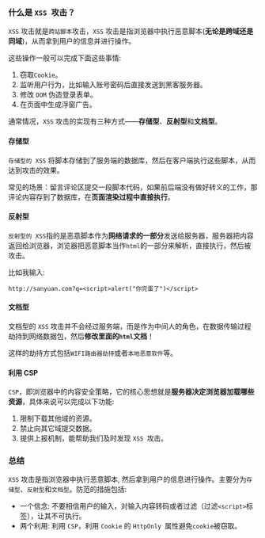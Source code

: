 ### 什么是 `XSS `攻击？

`XSS` 攻击就是`跨站脚本`攻击，`XSS` 攻击是指浏览器中执行恶意脚本(**无论是跨域还是同域**)，从而拿到用户的信息并进行操作。

这些操作一般可以完成下面这些事情:

1. 窃取`Cookie`。
2. 监听用户行为，比如输入账号密码后直接发送到黑客服务器。
3. 修改 `DOM` 伪造登录表单。
4. 在页面中生成浮窗广告。

通常情况，`XSS` 攻击的实现有三种方式——**存储型**、**反射型**和**文档型**。

#### 存储型

`存储型的 XSS` 将脚本存储到了服务端的数据库，然后在客户端执行这些脚本，从而达到攻击的效果。

常见的场景：留言评论区提交一段脚本代码，如果前后端没有做好转义的工作，那评论内容存到了数据库，在**页面渲染过程中直接执行**。

#### 反射型

`反射型的 XSS`指的是恶意脚本作为**网络请求的一部分**发送给服务器，服务器把内容返回给浏览器，浏览器把恶意脚本当作`html`的一部分来解析，直接执行，然后被攻击。

比如我输入:

```
http://sanyuan.com?q=<script>alert("你完蛋了")</script>
```

#### 文档型

文档型的 `XSS` 攻击并不会经过服务端，而是作为中间人的角色，在数据传输过程劫持到网络数据包，然后**修改里面的` html `文档**！

这样的劫持方式包括`WIFI路由器劫持`或者`本地恶意软件`等。

#### 利用 CSP

`CSP`，即浏览器中的内容安全策略，它的核心思想就是**服务器决定浏览器加载哪些资源**，具体来说可以完成以下功能:

1. 限制下载其他域的资源。
2. 禁止向其它域提交数据。
3. 提供上报机制，能帮助我们及时发现 `XSS `攻击。

### 总结

`XSS` 攻击是指浏览器中执行恶意脚本, 然后拿到用户的信息进行操作。主要分为`存储型`、`反射型`和`文档型`。防范的措施包括:

- 一个信念: 不要相信用户的输入，对输入内容转码或者过滤（过滤`<script>`标签），让其不可执行。
- 两个利用: 利用 `CSP`，利用 `Cookie` 的 `HttpOnly `属性避免`cookie`被窃取。

